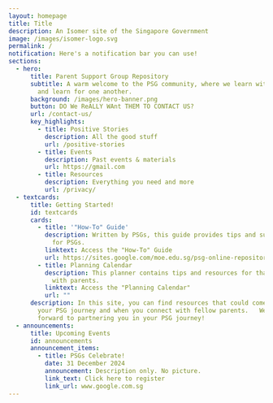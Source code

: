 ```yaml
---
layout: homepage
title: Title
description: An Isomer site of the Singapore Government
image: /images/isomer-logo.svg
permalink: /
notification: Here's a notification bar you can use!
sections:
  - hero:
      title: Parent Support Group Repository
      subtitle: A warm welcome to the PSG community, where we learn with, learn from
        and learn for one another.
      background: /images/hero-banner.png
      button: DO We ReALLY WAnt THEM TO CONTACT US?
      url: /contact-us/
      key_highlights:
        - title: Positive Stories
          description: All the good stuff
          url: /positive-stories
        - title: Events
          description: Past events & materials
          url: https://gmail.com
        - title: Resources
          description: Everything you need and more
          url: /privacy/
  - textcards:
      title: Getting Started!
      id: textcards
      cards:
        - title: '"How-To" Guide'
          description: Written by PSGs, this guide provides tips and suggested guidelines
            for PSGs.
          linktext: Access the "How-To" Guide
          url: https://sites.google.com/moe.edu.sg/psg-online-repository/psg-guides#h.62345dq6v70t
        - title: Planning Calendar
          description: This planner contains tips and resources for that can be shared
            with parents.
          linktext: Access the "Planning Calendar"
          url: ""
      description: In this site, you can find resources that could come in useful in
        your PSG journey and when you connect with fellow parents.   We look
        forward to partnering you in your PSG journey!
  - announcements:
      title: Upcoming Events
      id: announcements
      announcement_items:
        - title: PSGs Celebrate!
          date: 31 December 2024
          announcement: Description only. No picture.
          link_text: Click here to register
          link_url: www.google.com.sg
---
```

